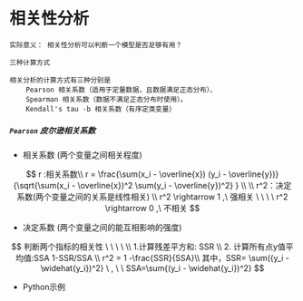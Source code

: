 # 相关性分析

`实际意义： 相关性分析可以判断一个模型是否足够有用？`

`三种计算方式`

```
相关分析的计算方式有三种分别是 
	Pearson 相关系数（适用于定量数据，且数据满足正态分布）、
	Spearman 相关系数（数据不满足正态分布时使用）。
	Kendall's tau -b 相关系数（有序定类变量）
```

##### `Pearson` 皮尔逊相关系数

- 相关系数   (两个变量之间相关程度)

$$
r :相关系数\\
r = \frac{\sum(x_i - \overline{x}) (y_i - \overline{y})}
{\sqrt{\sum(x_i - \overline{x})^2 \sum(y_i - \overline{y})^2} }
\\ \\
r^2：决定系数(两个变量之间的关系是线性相关)
\\
r^2 \rightarrow  1 ,\ 强相关 \ \ \ \ 
r^2 \rightarrow  0 ,\ 不相关
$$

- 决定系数  (两个变量之间的能互相影响的强度)

$$
判断两个指标的相关性 \ \ \ \ \\ 1.计算残差平方和: SSR \\ 2. 计算所有点y值平均值:SSA  1-SSR/SSA \\
r^2 = 1 -\frac{SSR}{SSA}\\
其中，SSR= \sum({y_i - \widehat{y_i})^2} \ , \ \ SSA=\sum{(y_i - \widehat{y_i})^2}
$$

- Python示例

```py

```


